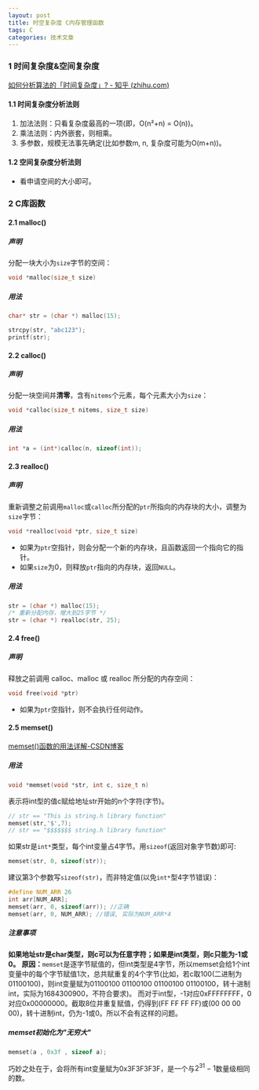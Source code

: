 ```yaml
---
layout: post
title: 时空复杂度 C内存管理函数
tags: C
categories: 技术文章
---
```

### 1 时间复杂度&空间复杂度
[如何分析算法的「时间复杂度」? - 知乎 (zhihu.com)](https://zhuanlan.zhihu.com/p/362067969)
#### 1.1 时间复杂度分析法则
1. 加法法则：只看复杂度最高的一项(即，O(n²+n) = O(n))。
2. 乘法法则：内外嵌套，则相乘。
3. 多参数，规模无法事先确定(比如参数m, n, 复杂度可能为O(m+n))。
#### 1.2 空间复杂度分析法则
- 看申请空间的大小即可。
### 2 C库函数
#### 2.1 malloc() 
##### 声明
分配一块大小为`size`字节的空间：
```C
void *malloc(size_t size)
```
##### 用法
```C
char* str = (char *) malloc(15);

strcpy(str, "abc123");
printf(str);
```
#### 2.2 calloc() 
##### 声明
分配一块空间并**清零**，含有`nitems`个元素，每个元素大小为`size`：
```C
void *calloc(size_t nitems, size_t size)
```
##### 用法
```C
int *a = (int*)calloc(n, sizeof(int));
```
#### 2.3 realloc() 
##### 声明
重新调整之前调用`malloc`或`calloc`所分配的`ptr`所指向的内存块的大小，调整为`size`字节：
```C
void *realloc(void *ptr, size_t size)
```
- 如果为`ptr`空指针，则会分配一个新的内存块，且函数返回一个指向它的指针。
- 如果`size`为0，则释放`ptr`指向的内存块，返回`NULL`。
##### 用法
```C
str = (char *) malloc(15);
/* 重新分配内存，增大到25字节 */
str = (char *) realloc(str, 25);
```
#### 2.4 free() 
##### 声明
释放之前调用 calloc、malloc 或 realloc 所分配的内存空间：
```C
void free(void *ptr)
```
- 如果为`ptr`空指针，则不会执行任何动作。
#### 2.5 memset() 
[memset()函数的用法详解-CSDN博客](https://blog.csdn.net/Supreme7/article/details/115431235)
##### 用法
```C
void *memset(void *str, int c, size_t n)
```
表示将int型的值c赋给地址str开始的n个字符(字节)。
```C
// str == "This is string.h library function"
memset(str,'$',7);
// str == "$$$$$$$ string.h library function"
```
如果str是`int*`类型，每个int变量占4字节。用`sizeof`(返回对象字节数)即可:
```C
memset(str, 0, sizeof(str));
```
建议第3个参数写`sizeof(str)`，而非特定值(以免`int*`型4字节错误)：
```C
#define NUM_ARR 26
int arr[NUM_ARR];
memset(arr, 0, sizeof(arr)); //正确
memset(arr, 0, NUM_ARR); //错误, 实际为NUM_ARR*4
```
##### 注意事项
**如果地址str是char类型，则c可以为任意字符；如果是int类型，则c只能为-1或0。**
**原因：**`memset`是逐字节赋值的，但int类型是4字节，所以memset会给1个int变量中的每个字节赋值1次，总共赋重复的4个字节(比如，若c取100(二进制为01100100)，则int变量赋为01100100 01100100 01100100 01100100，转十进制int，实际为1684300900，不符合要求)。
而对于int型，-1对应0xFFFFFFFF，0对应0x00000000。截取8位并重复赋值，仍得到(FF FF FF FF)或(00 00 00 00)，转十进制int，仍为-1或0。所以不会有这样的问题。
##### memset初始化为"无穷大"
```C
memset(a , 0x3f , sizeof a);
```
巧妙之处在于，会将所有int变量赋为0x3F3F3F3F，是一个与$2^{31}-1$数量级相同的数。
